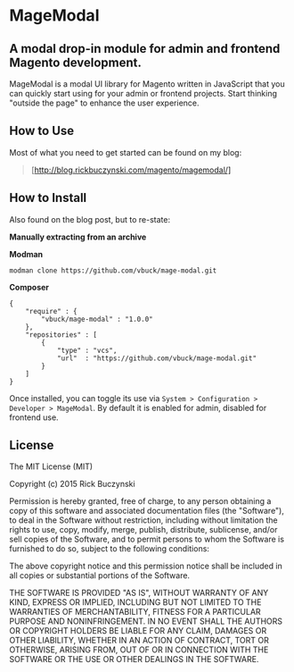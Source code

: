 # MageModal
A modal drop-in module for admin and frontend Magento development.
---

MageModal is a modal UI library for Magento written in JavaScript that
you can quickly start using for your admin or frontend projects. Start
thinking "outside the page" to enhance the user experience.

## How to Use
Most of what you need to get started can be found on my blog:

> [http://blog.rickbuczynski.com/magento/magemodal/]

## How to Install
Also found on the blog post, but to re-state:

**Manually extracting from an archive**

**Modman**
```
modman clone https://github.com/vbuck/mage-modal.git
```

**Composer**
```
{
    "require" : {
        "vbuck/mage-modal" : "1.0.0"
    },
    "repositories" : [
        {
            "type" : "vcs",
            "url"  : "https://github.com/vbuck/mage-modal.git"
        }
    ]
}
```

Once installed, you can toggle its use via `System > Configuration >
Developer > MageModal`. By default it is enabled for admin, disabled
for frontend use.

## License
The MIT License (MIT)

Copyright (c) 2015 Rick Buczynski

Permission is hereby granted, free of charge, to any person obtaining a copy
of this software and associated documentation files (the "Software"), to deal
in the Software without restriction, including without limitation the rights
to use, copy, modify, merge, publish, distribute, sublicense, and/or sell
copies of the Software, and to permit persons to whom the Software is
furnished to do so, subject to the following conditions:

The above copyright notice and this permission notice shall be included in
all copies or substantial portions of the Software.

THE SOFTWARE IS PROVIDED "AS IS", WITHOUT WARRANTY OF ANY KIND, EXPRESS OR
IMPLIED, INCLUDING BUT NOT LIMITED TO THE WARRANTIES OF MERCHANTABILITY,
FITNESS FOR A PARTICULAR PURPOSE AND NONINFRINGEMENT. IN NO EVENT SHALL THE
AUTHORS OR COPYRIGHT HOLDERS BE LIABLE FOR ANY CLAIM, DAMAGES OR OTHER
LIABILITY, WHETHER IN AN ACTION OF CONTRACT, TORT OR OTHERWISE, ARISING FROM,
OUT OF OR IN CONNECTION WITH THE SOFTWARE OR THE USE OR OTHER DEALINGS IN
THE SOFTWARE.
